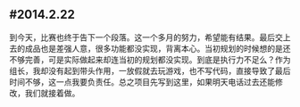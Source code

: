 #2014.2.22  
----------------------------------
  到今天，比赛也终于告下一个段落。这一个多月的努力，希望能有结果。最后交上去的成品也是差强人意，很多功能都没实现，背离本心。当初规划的时候想的是还不够完善，可是实际做起来却连当初的规划都没实现。到底是执行力不足么？作为组长，我却没有起到带头作用，一放假就去玩游戏，也不写代码，直接导致了最后时间不够，这一点我要负责任。总之项目先写到这里，如果明天电话过去还能修改，我们就接着做。
